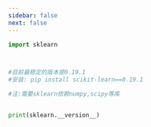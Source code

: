 ```yaml
---
sidebar: false
next: false
---
```

<BlogInfo/>






```python
import sklearn



#目前最稳定的版本是0.19.1
#安装: pip install scikit-learn==0.19.1

#注:需要sklearn依赖numpy,scipy等库


print(sklearn.__version__)
```






<ActionBox />
        
<style>#top-box {margin-top:0.5rem!important;}</style>